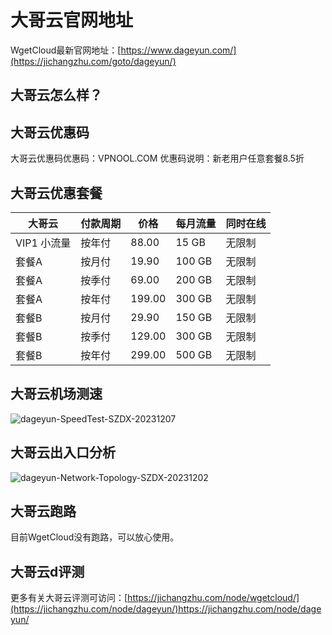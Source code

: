 # 大哥云官网地址
WgetCloud最新官网地址：[https://www.dageyun.com/](https://jichangzhu.com/goto/dageyun/)

## 大哥云怎么样？

## 大哥云优惠码
大哥云优惠码优惠码：VPNOOL.COM
优惠码说明：新老用户任意套餐8.5折

## 大哥云优惠套餐
| 大哥云 | 付款周期 | 价格 | 每月流量 | 同时在线 |
| --- | --- | --- | --- | --- |
| VIP1 小流量 | 按年付 | 88.00 | 15 GB | 无限制 |
| 套餐A | 按月付 | 19.90 | 100 GB | 无限制 |
| 套餐A | 按季付 | 69.00 | 200 GB | 无限制 |
| 套餐A | 按年付 | 199.00 | 300 GB | 无限制 |
| 套餐B | 按月付 | 29.90 | 150 GB | 无限制 |
| 套餐B | 按季付 | 129.00 | 300 GB | 无限制 |
| 套餐B | 按年付 | 299.00 | 500 GB | 无限制 |

## 大哥云机场测速
![dageyun-SpeedTest-SZDX-20231207](https://github.com/jichangzhu/dageyun/assets/152512496/256d98d4-0058-411e-a0ac-95e2b61044d6)


## 大哥云出入口分析
![dageyun-Network-Topology-SZDX-20231202](https://github.com/jichangzhu/dageyun/assets/152512496/cc282a49-d8b7-4618-9271-4033d7f9cdf1)


## 大哥云跑路
目前WgetCloud没有跑路，可以放心使用。

## 大哥云d评测
更多有关大哥云评测可访问：[https://jichangzhu.com/node/wgetcloud/](https://jichangzhu.com/node/dageyun/)https://jichangzhu.com/node/dageyun/
